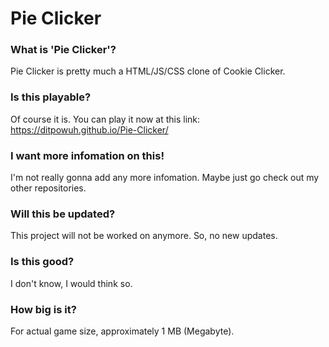 # Pie Clicker

### What is 'Pie Clicker'?

Pie Clicker is pretty much a HTML/JS/CSS clone of Cookie Clicker.

### Is this playable?

Of course it is. You can play it now at this link: https://ditpowuh.github.io/Pie-Clicker/

### I want more infomation on this!

I'm not really gonna add any more infomation. Maybe just go check out my other repositories.

### Will this be updated?

This project will not be worked on anymore. So, no new updates.

### Is this good?

I don't know, I would think so. 

### How big is it?

For actual game size, approximately 1 MB (Megabyte). 
